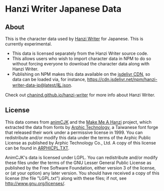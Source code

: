 # Hanzi Writer Japanese Data

## About

This is the character data used by [Hanzi Writer](https://github.com/chanind/hanzi-writer) for Japanese. This is currently experimental. 

- This data is licensed separately from the Hanzi Writer source code.
- This allows users who wish to import character data in NPM to do so without forcing everyone to download the character data along with Hanzi Writer.
- Publishing on NPM makes this data available on the [jsdelivr CDN](https://www.jsdelivr.com/package/npm/hanzi-writer-data-jp), so data can be loaded via, for instance, https://cdn.jsdelivr.net/npm/hanzi-writer-data-jp@latest/私.json. 

Check out [chanind.github.io/hanzi-writer](https://chanind.github.io/hanzi-writer) for more info about Hanzi Writer.

## License

This data comes from [animCJK](https://github.com/parsimonhi/animCJK) and the [Make Me A Hanzi](https://github.com/skishore/makemeahanzi) project, which extracted the data from fonts by [Arphic Technology](http://www.arphic.com/), a Taiwanese font forge that released their work under a permissive license in 1999. You can redistribute and/or modify this data under the terms of the Arphic Public License as published by Arphic Technology Co., Ltd. A copy of this license can be found in [ARPHICPL.TXT](https://raw.githubusercontent.com/chanind/hanzi-writer-data/master/ARPHICPL.TXT).

AnimCJK's data is licensed under LGPL.
You can redistribute and/or modify these files under the terms of the GNU
Lesser General Public License as published by the Free Software Foundation,
either version 3 of the license, or (at your option) any later version. You
should have received a copy of this license (the file "LGPL.txt") along with
these files; if not, see <http://www.gnu.org/licenses/>.